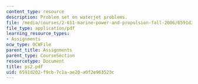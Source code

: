```yaml
---
content_type: resource
description: Problem set on waterjet problems.
file: /media/courses/2-611-marine-power-and-propulsion-fall-2006/6591d202f9cb7c1aae20a0f2e963523c_ps2.pdf
file_type: application/pdf
learning_resource_types:
- Assignments
ocw_type: OCWFile
parent_title: Assignments
parent_type: CourseSection
resourcetype: Document
title: ps2.pdf
uid: 6591d202-f9cb-7c1a-ae20-a0f2e963523c
---
```

